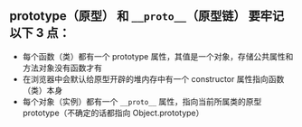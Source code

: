 ## prototype（原型） 和 `__proto__`（原型链） 要牢记以下 3 点：

- 每个函数（类）都有一个 prototype 属性，其值是一个对象，存储公共属性和方法对象没有函数才有
- 在浏览器中会默认给原型开辟的堆内存中有一个 constructor 属性指向函数（类）本身
- 每个对象（实例）都有一个 `__proto__` 属性，指向当前所属类的原型 prototype（不确定的话都指向 Object.prototype）
